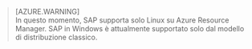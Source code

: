 
> [AZURE.WARNING]  
In questo momento, SAP supporta solo Linux su Azure Resource Manager. SAP in Windows è attualmente supportato solo dal modello di distribuzione classico.
